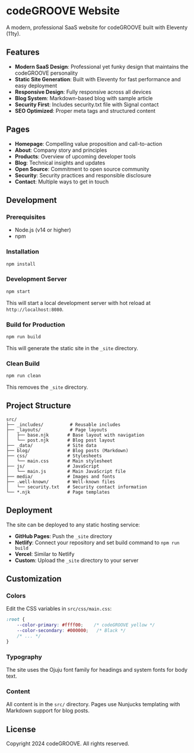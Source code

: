# codeGROOVE Website

A modern, professional SaaS website for codeGROOVE built with Eleventy (11ty).

## Features

- **Modern SaaS Design**: Professional yet funky design that maintains the codeGROOVE personality
- **Static Site Generation**: Built with Eleventy for fast performance and easy deployment
- **Responsive Design**: Fully responsive across all devices
- **Blog System**: Markdown-based blog with sample article
- **Security First**: Includes security.txt file with Signal contact
- **SEO Optimized**: Proper meta tags and structured content

## Pages

- **Homepage**: Compelling value proposition and call-to-action
- **About**: Company story and principles
- **Products**: Overview of upcoming developer tools
- **Blog**: Technical insights and updates
- **Open Source**: Commitment to open source community
- **Security**: Security practices and responsible disclosure
- **Contact**: Multiple ways to get in touch

## Development

### Prerequisites

- Node.js (v14 or higher)
- npm

### Installation

```bash
npm install
```

### Development Server

```bash
npm start
```

This will start a local development server with hot reload at `http://localhost:8080`.

### Build for Production

```bash
npm run build
```

This will generate the static site in the `_site` directory.

### Clean Build

```bash
npm run clean
```

This removes the `_site` directory.

## Project Structure

```
src/
├── _includes/          # Reusable includes
├── _layouts/           # Page layouts
│   ├── base.njk       # Base layout with navigation
│   └── post.njk       # Blog post layout
├── _data/             # Site data
├── blog/              # Blog posts (Markdown)
├── css/               # Stylesheets
│   └── main.css       # Main stylesheet
├── js/                # JavaScript
│   └── main.js        # Main JavaScript file
├── media/             # Images and fonts
├── .well-known/       # Well-known files
│   └── security.txt   # Security contact information
└── *.njk              # Page templates
```

## Deployment

The site can be deployed to any static hosting service:

- **GitHub Pages**: Push the `_site` directory
- **Netlify**: Connect your repository and set build command to `npm run build`
- **Vercel**: Similar to Netlify
- **Custom**: Upload the `_site` directory to your server

## Customization

### Colors

Edit the CSS variables in `src/css/main.css`:

```css
:root {
    --color-primary: #ffff00;    /* codeGROOVE yellow */
    --color-secondary: #000000;   /* Black */
    /* ... */
}
```

### Typography

The site uses the Ojuju font family for headings and system fonts for body text.

### Content

All content is in the `src/` directory. Pages use Nunjucks templating with Markdown support for blog posts.

## License

Copyright 2024 codeGROOVE. All rights reserved.